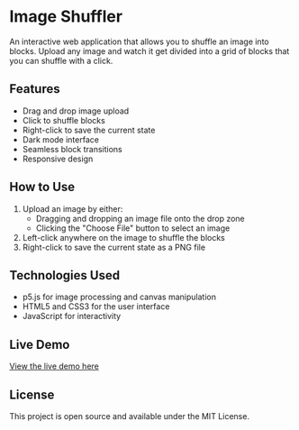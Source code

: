 # Image Shuffler

An interactive web application that allows you to shuffle an image into blocks. Upload any image and watch it get divided into a grid of blocks that you can shuffle with a click.

## Features

- Drag and drop image upload
- Click to shuffle blocks
- Right-click to save the current state
- Dark mode interface
- Seamless block transitions
- Responsive design

## How to Use

1. Upload an image by either:
   - Dragging and dropping an image file onto the drop zone
   - Clicking the "Choose File" button to select an image
2. Left-click anywhere on the image to shuffle the blocks
3. Right-click to save the current state as a PNG file

## Technologies Used

- p5.js for image processing and canvas manipulation
- HTML5 and CSS3 for the user interface
- JavaScript for interactivity

## Live Demo

[View the live demo here](https://[your-github-username].github.io/image-shuffler/)

## License

This project is open source and available under the MIT License. 